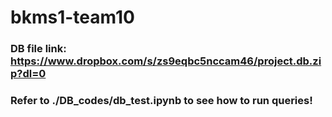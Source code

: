 # bkms1-team10
### DB file link: https://www.dropbox.com/s/zs9eqbc5nccam46/project.db.zip?dl=0
### Refer to ./DB_codes/db_test.ipynb to see how to run queries!
